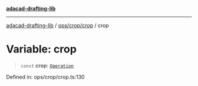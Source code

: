 [**adacad-drafting-lib**](../../../../README.md)

***

[adacad-drafting-lib](../../../../modules.md) / [ops/crop/crop](../README.md) / crop

# Variable: crop

> `const` **crop**: [`Operation`](../../../../objects/datatypes/type-aliases/Operation.md)

Defined in: ops/crop/crop.ts:130
